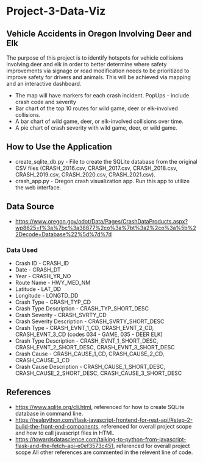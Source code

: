 # Project-3-Data-Viz

## Vehicle Accidents in Oregon Involving Deer and Elk

The purpose of this project is to identify hotspots for vehicle collisions involving deer and elk in order to better determine where safety improvements via signage or road modification needs to be prioritized to improve safety for drivers and animals. This will be achieved via mapping and an interactive dashboard. 

-  The map will have markers for each crash incident. PopUps - include crash code and severity
-  Bar chart of the top 10 routes for wild game, deer or elk-involved collisions.
-  A bar chart of wild game, deer, or elk-involved collisions over time.
-  A pie chart of crash severity with wild game, deer, or wild game.

## How to Use the Application
* create_sqlite_db.py - File to create the SQLite database from the original CSV files (CRASH_2016.csv, CRASH_2017.csv, CRASH_2018.csv, CRASH_2019.csv, CRASH_2020.csv, CRASH_2021.csv).
* crash_app.py - Oregon crash visualization app. Run this app to utilize the web interface.

## Data Source 
- https://www.oregon.gov/odot/Data/Pages/CrashDataProducts.aspx?wp8625=f%3a%7bc%3a38877%2co%3a%7bt%3a2%2co%3a%5b%22Decode+Database%22%5d%7d%7d

### Data Used

- Crash ID - CRASH_ID
- Date - CRASH_DT
- Year - CRASH_YR_NO
- Route Name - HWY_MED_NM
- Latitude - LAT_DD
- Longitude - LONGTD_DD
- Crash Type - CRASH_TYP_CD
- Crash Type Description - CRASH_TYP_SHORT_DESC
- Crash Severity - CRASH_SVRTY_CD
- Crash Severity Description - CRASH_SVRTY_SHORT_DESC
- Crash Type - CRASH_EVNT_1_CD, CRASH_EVNT_2_CD, CRASH_EVNT_3_CD (codes 034 - GAME, 035 - DEER ELK)
- Crash Type Description - CRASH_EVNT_1_SHORT_DESC, CRASH_EVNT_2_SHORT_DESC, CRASH_EVNT_3_SHORT_DESC
- Crash Cause - CRASH_CAUSE_1_CD, CRASH_CAUSE_2_CD, CRASH_CAUSE_3_CD
- Crash Cause Description - CRASH_CAUSE_1_SHORT_DESC, CRASH_CAUSE_2_SHORT_DESC, CRASH_CAUSE_3_SHORT_DESC

## References
- https://www.sqlite.org/cli.html, referenced for how to create SQLite database in command line.
- https://realpython.com/flask-javascript-frontend-for-rest-api/#step-2-build-the-front-end-components, referenced for overall project scope and how to call javascript files in HTML
- https://towardsdatascience.com/talking-to-python-from-javascript-flask-and-the-fetch-api-e0ef3573c451, referenced for overall project scope
All other references are commented in the relevent line of code.
